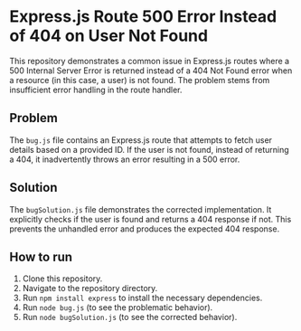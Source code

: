 # Express.js Route 500 Error Instead of 404 on User Not Found

This repository demonstrates a common issue in Express.js routes where a 500 Internal Server Error is returned instead of a 404 Not Found error when a resource (in this case, a user) is not found. The problem stems from insufficient error handling in the route handler.

## Problem

The `bug.js` file contains an Express.js route that attempts to fetch user details based on a provided ID.  If the user is not found, instead of returning a 404, it inadvertently throws an error resulting in a 500 error.

## Solution

The `bugSolution.js` file demonstrates the corrected implementation.  It explicitly checks if the user is found and returns a 404 response if not.  This prevents the unhandled error and produces the expected 404 response.

## How to run

1. Clone this repository.
2. Navigate to the repository directory.
3. Run `npm install express` to install the necessary dependencies.
4. Run `node bug.js` (to see the problematic behavior).
5. Run `node bugSolution.js` (to see the corrected behavior).